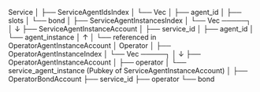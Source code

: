 Service
│
├── ServiceAgentIdsIndex
│ └── Vec<AgentParamAccount>
│ ├── agent_id
│ ├── slots
│ └── bond
│
├── ServiceAgentInstancesIndex
│ └── Vec<Pubkey> ─────┐
│ ↓
├── ServiceAgentInstanceAccount
│ ├── service_id
│ ├── agent_id
│ └── agent_instance
│ ↑
│ └── referenced in OperatorAgentInstanceAccount
│
Operator
│
├── OperatorAgentInstanceIndex
│ └── Vec<Pubkey> ─────┐
│ ↓
├── OperatorAgentInstanceAccount
│ ├── operator
│ └── service_agent_instance (Pubkey of ServiceAgentInstanceAccount)
│
├── OperatorBondAccount
├── service_id
├── operator
└── bond
